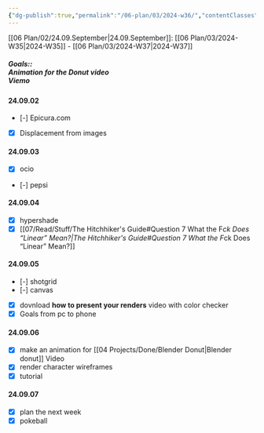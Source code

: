 ```yaml
---
{"dg-publish":true,"permalink":"/06-plan/03/2024-w36/","contentClasses":"page-white daily Wednesday","noteIcon":"","created":"2025-01-21T01:20:17.304+10:00","updated":"2025-01-21T16:22:09.444+10:00"}
---
```


[[06 Plan/02/24.09.September\|24.09.September]]: [[06 Plan/03/2024-W35\|2024-W35]] - [[06 Plan/03/2024-W37\|2024-W37]]
##### Goals::</br>Animation for the Donut video</br>Viemo

#### 24.09.02
- [-] Epicura.com
- [x] Displacement from images
#### 24.09.03
- [x] ocio
- [-] pepsi
#### 24.09.04
- [x] hypershade
- [x] [[07/Read/Stuff/The Hitchhiker's Guide#Question 7 What the F*ck Does “Linear” Mean?\|The Hitchhiker's Guide#Question 7 What the F*ck Does “Linear” Mean?]]
#### 24.09.05
- [-] shotgrid
- [-] canvas
- [x] dovnload **how to present your renders** video with color checker
- [x] Goals from pc to phone
#### 24.09.06
- [x] make an animation for [[04 Projects/Done/Blender Donut\|Blender donut]] Video
- [x] render character wireframes
- [x] tutorial
#### 24.09.07
- [x] plan the next week
- [x] pokeball
